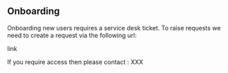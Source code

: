## Onboarding
Onboarding new users requires a service desk ticket. To raise requests we need to create a request via the following url:

link

If you require access then please contact : XXX